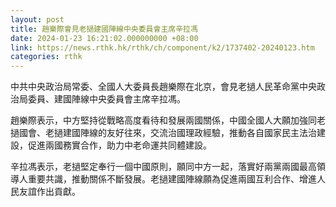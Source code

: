 ```yaml
---
layout: post
title: 趙樂際會見老撾建國陣線中央委員會主席辛拉馮
date: 2024-01-23 16:21:02.000000000 +08:00
link: https://news.rthk.hk/rthk/ch/component/k2/1737402-20240123.htm
categories: rthk
---
```


中共中央政治局常委、全國人大委員長趙樂際在北京，會見老撾人民革命黨中央政治局委員、建國陣線中央委員會主席辛拉馮。

趙樂際表示，中方堅持從戰略高度看待和發展兩國關係，中國全國人大願加強同老撾國會、老撾建國陣線的友好往來，交流治國理政經驗，推動各自國家民主法治建設，促進兩國務實合作，助力中老命運共同體建設。

辛拉馮表示，老撾堅定奉行一個中國原則，願同中方一起，落實好兩黨兩國最高領導人重要共識，推動關係不斷發展。老撾建國陣線願為促進兩國互利合作、增進人民友誼作出貢獻。

